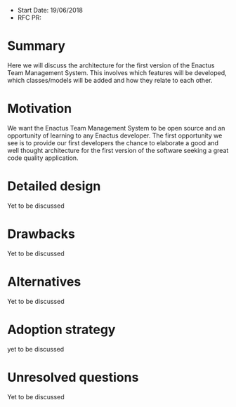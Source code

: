 - Start Date: 19/06/2018
- RFC PR:


# Summary

Here we will discuss the architecture for the first version of the Enactus Team Management System.
This involves which features will be developed, which classes/models
will be added and how they relate to each other.

# Motivation

We want the Enactus Team Management System to be open source and an opportunity of learning
to any Enactus developer. The first opportunity we see is to provide our first developers
the chance to elaborate a good and well thought architecture for the first version of the software
seeking a great code quality application.


# Detailed design

Yet to be discussed

# Drawbacks

Yet to be discussed

# Alternatives

Yet to be discussed

# Adoption strategy

yet to be discussed

# Unresolved questions

Yet to be discussed